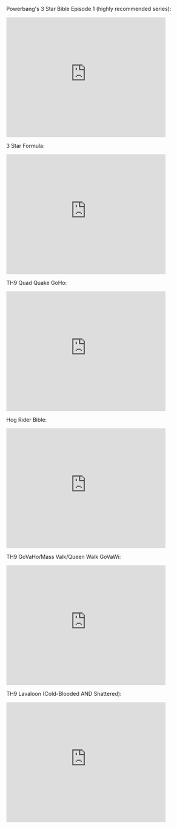 
Powerbang's 3 Star Bible Episode 1 (highly recommended series):

<iframe width="420" height="315" src="https://www.youtube.com/embed/LLcrEPYB1LI" frameborder="0" allowfullscreen></iframe>

3 Star Formula:

<iframe width="420" height="315" src="https://www.youtube.com/embed/17r88vm3jOs" frameborder="0" allowfullscreen></iframe>

TH9 Quad Quake GoHo:

<iframe width="420" height="315" src="https://www.youtube.com/embed/uDohWl3ZMps" frameborder="0" allowfullscreen></iframe>

Hog Rider Bible:

<iframe width="420" height="315" src="https://www.youtube.com/embed/f-u7LMzEWhY" frameborder="0" allowfullscreen></iframe>

TH9 GoVaHo/Mass Valk/Queen Walk GoVaWi:

<iframe width="420" height="315" src="https://www.youtube.com/embed/jZP8SbkECm8" frameborder="0" allowfullscreen></iframe>

TH9 Lavaloon (Cold-Blooded AND Shattered): 

<iframe width="420" height="315" src="https://www.youtube.com/embed/4rxGsgdEpm0" frameborder="0" allowfullscreen></iframe>
